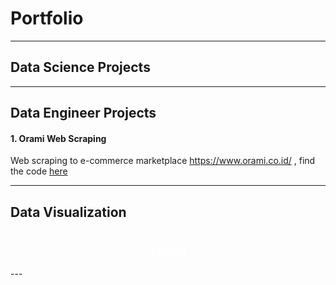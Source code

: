 # Portfolio
---
## Data Science Projects
---
## Data Engineer Projects
#### 1. Orami Web Scraping
Web scraping to e-commerce marketplace https://www.orami.co.id/ , find the code [here](https://anggoletomi.github.io/orami_web_scraping/orami_web_scraping.html)

---
## Data Visualization
<h1 align="center"><span style="color:#FFFFFF;font-weight:700;font-size:15px">
    Tableau
</span></h1>
---

